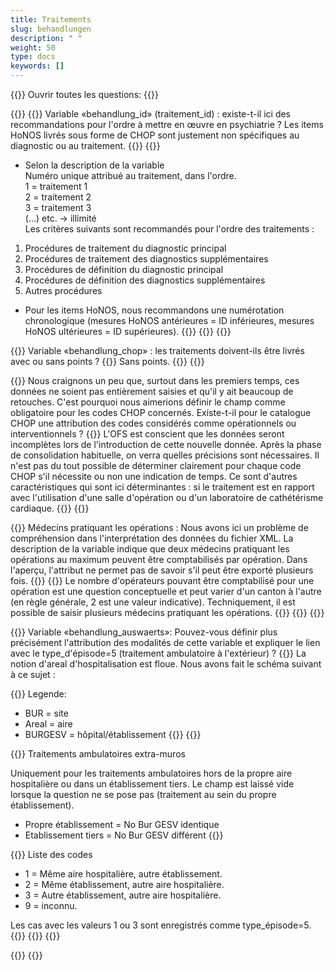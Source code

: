 ```yaml
---
title: Traitements 
slug: behandlungen
description: " "
weight: 50
type: docs
keywords: []
---
```


{{<faqBlock>}}
Ouvrir toutes les questions: {{<collapsibleGroupCommand groupId="behandlungen">}}

{{<numberedList>}}
{{<listItem>}}
Variable «behandlung_id» (traitement_id) : existe-t-il ici des recommandations pour l'ordre à mettre en œuvre en psychiatrie ? Les items HoNOS livrés sous forme de CHOP sont justement non spécifiques au diagnostic ou au traitement.
{{<collapsibleBlock groupId="behandlungen">}}
{{<markdown>}}
- Selon la description de la variable           
Numéro unique attribué au traitement, dans l'ordre.             
1 = traitement 1            
2 = traitement 2            
3 = traitement 3            
(…) etc. -> illimité            
Les critères suivants sont recommandés pour l'ordre des traitements :
1. Procédures de traitement du diagnostic principal 
2. Procédures de traitement des diagnostics supplémentaires 
3. Procédures de définition du diagnostic principal 
4. Procédures de définition des diagnostics supplémentaires 
5. Autres procédures    
- Pour les items HoNOS, nous recommandons une numérotation chronologique (mesures HoNOS antérieures = ID inférieures, mesures HoNOS ultérieures = ID supérieures).
{{</markdown>}}
{{</collapsibleBlock>}}
{{</listItem>}}

{{<listItem>}}
Variable «behandlung_chop» : les traitements doivent-ils être livrés avec ou sans points ?
{{<collapsibleBlock groupId="behandlungen">}}
Sans points.
{{</collapsibleBlock>}}
{{</listItem>}}

{{<listItem>}}
Nous craignons un peu que, surtout dans les premiers temps, ces données ne soient pas entièrement saisies et qu'il y ait beaucoup de retouches. C'est pourquoi nous aimerions définir le champ comme obligatoire pour les codes CHOP concernés. Existe-t-il pour le catalogue CHOP une attribution des codes considérés comme opérationnels ou interventionnels ?
{{<collapsibleBlock groupId="behandlungen">}}
L'OFS est conscient que les données seront incomplètes lors de l'introduction de cette nouvelle donnée. Après la phase de consolidation habituelle, on verra quelles précisions sont nécessaires. Il n'est pas du tout possible de déterminer clairement pour chaque code CHOP s'il nécessite ou non une indication de temps. Ce sont d'autres caractéristiques qui sont ici déterminantes : si le traitement est en rapport avec l'utilisation d'une salle d'opération ou d'un laboratoire de cathétérisme cardiaque.
{{</collapsibleBlock>}}
{{</listItem>}}

{{<listItem>}}
Médecins pratiquant les opérations : Nous avons ici un problème de compréhension dans l'interprétation des données du fichier XML. La description de la variable indique que deux médecins pratiquant les opérations au maximum peuvent être comptabilisés par opération. Dans l'aperçu, l'attribut ne permet pas de savoir s'il peut être exporté plusieurs fois.
{{<insertImage image="Image1.jpg" class="edge max-w-90">}}
{{<collapsibleBlock groupId="behandlungen">}}
Le nombre d'opérateurs pouvant être comptabilisé pour une opération est une question conceptuelle et peut varier d'un canton à l'autre (en règle générale, 2 est une valeur indicative). Techniquement, il est possible de saisir plusieurs médecins pratiquant les opérations.
{{<insertImage image="Image2.png" class="edge max-w-90">}}
{{</collapsibleBlock>}}
{{</listItem>}}

{{<listItem>}}
Variable «behandlung_auswaerts»: Pouvez-vous définir plus précisément l'attribution des modalités de cette variable et expliquer le lien avec le type_d'épisode=5 (traitement ambulatoire à l'extérieur) ?
{{<collapsibleBlock groupId="behandlungen">}}
La notion d'areal d'hospitalisation est floue. Nous avons fait le schéma suivant à ce sujet :

{{<markdown>}}
  Legende:  

- BUR = site
- Areal = aire  
- BURGESV = hôpital/établissement
{{</markdown>}}
{{<insertImage image="Bild1.jpg" class="edge max-w-90">}}

{{<markdown>}}
Traitements ambulatoires extra-muros

Uniquement pour les traitements ambulatoires hors de la propre aire hospitalière ou dans un établissement tiers. Le champ est laissé vide lorsque la question ne se pose pas (traitement au sein du propre établissement).

- Propre établissement = No Bur GESV identique
- Etablissement tiers = No Bur GESV différent
{{</markdown>}}

{{<markdown>}}
Liste des codes

- 1 = Même aire hospitalière, autre établissement.
- 2 = Même établissement, autre aire hospitalière.
- 3 = Autre établissement, autre aire hospitalière.
- 9 = inconnu.

Les cas avec les valeurs 1 ou 3 sont enregistrés comme type_épisode=5.
{{</markdown>}}
{{</collapsibleBlock>}}
{{</listItem>}}

{{</numberedList>}}
{{</faqBlock>}}
